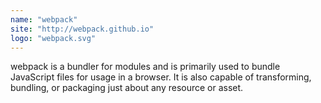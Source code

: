 ```yaml
---
name: "webpack"
site: "http://webpack.github.io"
logo: "webpack.svg"
---
```


webpack is a bundler for modules and is primarily used to bundle JavaScript files for usage in a browser. It is also capable of transforming, bundling, or packaging just about any resource or asset.
